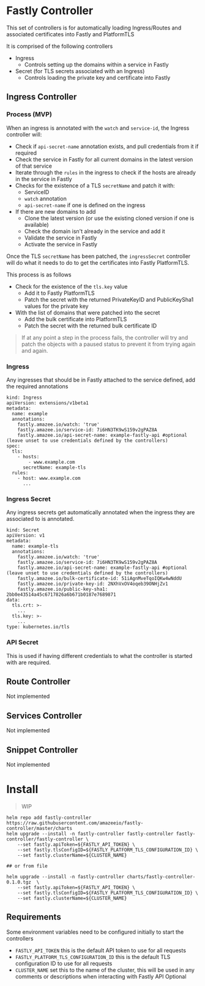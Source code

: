 # Fastly Controller

This set of controllers is for automatically loading Ingress/Routes and associated certificates into Fastly and PlatformTLS

It is comprised of the following controllers
* Ingress
	* Controls setting up the domains within a service in Fastly
* Secret (for TLS secrets associated with an Ingress)
	* Controls loading the private key and certificate into Fastly

## Ingress Controller

### Process (MVP)
When an ingress is annotated with the `watch` and `service-id`, the Ingress controller will:
* Check if `api-secret-name` annotation exists, and pull credentials from it if required
* Check the service in Fastly for all current domains in the latest version of that service
* Iterate through the `rules` in the ingress to check if the hosts are already in the service in Fastly
* Checks for the existence of a TLS `secretName` and patch it with:
	* ServiceID
	* `watch` annotation
	* `api-secret-name` if one is defined on the ingress
* If there are new domains to add
	* Clone the latest version (or use the existing cloned version if one is available)
	* Check the domain isn't already in the service and add it
	* Validate the service in Fastly
	* Activate the service in Fastly

Once the TLS `secretName` has been patched, the `ingressSecret` controller will do what it needs to do to get the certificates into Fastly PlatformTLS. 

This process is as follows
* Check for the existence of the `tls.key` value
	* Add it to Fastly PlatformTLS
	* Patch the secret with the returned PrivateKeyID and PublicKeySha1 values for the private key
* With the list of domains that were patched into the secret
	* Add the bulk certificate into PlatformTLS
	* Patch the secret with the returned bulk certificate ID

> If at any point a step in the process fails, the controller will try and patch the objects with a paused status to prevent it from trying again and again.

### Ingress
Any ingresses that should be in Fastly attached to the service defined, add the required annotations
```
kind: Ingress
apiVersion: extensions/v1beta1
metadata:
  name: example
  annotations:
    fastly.amazee.io/watch: 'true'
    fastly.amazee.io/service-id: 7i6HN3TK9wS159v2gPAZ8A
    fastly.amazee.io/api-secret-name: example-fastly-api #optional (leave unset to use credentials defined by the controllers)
spec:
  tls:
    - hosts:
        - www.example.com
      secretName: example-tls
  rules:
    - host: www.example.com
	  ...
```

### Ingress Secret
Any ingress secrets get automatically annotated when the ingress they are associated to is annotated.
```
kind: Secret
apiVersion: v1
metadata:
  name: example-tls
  annotations:
    fastly.amazee.io/watch: 'true'
    fastly.amazee.io/service-id: 7i6HN3TK9wS159v2gPAZ8A
    fastly.amazee.io/api-secret-name: example-fastly-api #optional (leave unset to use credentials defined by the controllers)
    fastly.amazee.io/bulk-certificate-id: 51iAgnMveTqoIQKw4wNddU
    fastly.amazee.io/private-key-id: 2NXhVxOV4oqeb39ONHjZv1
    fastly.amazee.io/public-key-sha1: 2bb0e43514a45c6717826a6b671b0187e7689871
data:
  tls.crt: >-
    ...
  tls.key: >-
    ...
type: kubernetes.io/tls
```

### API Secret
This is used if having different credentials to what the controller is started with are required.

## Route Controller
Not implemented

## Services Controller
Not implemented

## Snippet Controller
Not implemented

# Install

> WIP

```
helm repo add fastly-controller https://raw.githubusercontent.com/amazeeio/fastly-controller/master/charts
helm upgrade --install -n fastly-controller fastly-controller fastly-controller/fastly-controller \
	--set fastly.apiToken=${FASTLY_API_TOKEN} \
	--set fastly.tlsConfigID=${FASTLY_PLATFORM_TLS_CONFIGURATION_ID} \
	--set fastly.clusterName=${CLUSTER_NAME}

## or from file

helm upgrade --install -n fastly-controller charts/fastly-controller-0.1.0.tgz  \
	--set fastly.apiToken=${FASTLY_API_TOKEN} \
	--set fastly.tlsConfigID=${FASTLY_PLATFORM_TLS_CONFIGURATION_ID} \
	--set fastly.clusterName=${CLUSTER_NAME}
```

## Requirements
Some environment variables need to be configured initially to start the controllers
* `FASTLY_API_TOKEN` this is the default API token to use for all requests
* `FASTLY_PLATFORM_TLS_CONFIGURATION_ID` this is the default TLS configuration ID to use for all requests
* `CLUSTER_NAME` set this to the name of the cluster, this will be used in any comments or descriptions when interacting with Fastly API
Optional